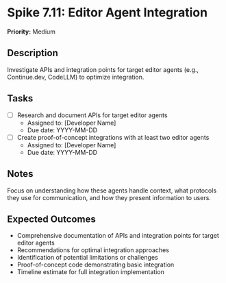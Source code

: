 # Spike 7.11: Editor Agent Integration

**Priority:** Medium

## Description
Investigate APIs and integration points for target editor agents (e.g., Continue.dev, CodeLLM) to optimize integration.

## Tasks
- [ ] Research and document APIs for target editor agents
  - Assigned to: [Developer Name]
  - Due date: YYYY-MM-DD
- [ ] Create proof-of-concept integrations with at least two editor agents
  - Assigned to: [Developer Name]
  - Due date: YYYY-MM-DD

## Notes
Focus on understanding how these agents handle context, what protocols they use for communication, and how they present information to users.

## Expected Outcomes
- Comprehensive documentation of APIs and integration points for target editor agents
- Recommendations for optimal integration approaches
- Identification of potential limitations or challenges
- Proof-of-concept code demonstrating basic integration
- Timeline estimate for full integration implementation